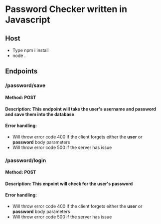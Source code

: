 # Password Checker written in Javascript

## Host
- Type npm i install
- node .

## Endpoints
### /password/save
#### Method: POST
#### Description: This endpoint will take the user's username and password and save them into the database
#### Error handling: 
- Will throw error code 400 if the client forgets either the **user** or **password** body parameters
- Will throw error code 500 if the server has issue
### /password/login
#### Method: POST
#### Description: This enpoint will check for the user's password
#### Error handling:
- Will throw error code 400 if the client forgets either the **user** or **password** body parameters
- Will throw error code 500 if the server has issue